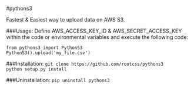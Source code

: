 #pythons3

Fastest & Easiest way to upload data on AWS S3.

###Usage:
Define AWS_ACCESS_KEY_ID & AWS_SECRET_ACCESS_KEY within the code or environmental variables and execute the following code:
```
from pythons3 import PythonS3
PythonS3().upload('my_file.csv')
```

###Installation:
`git clone https://github.com/rootcss/pythons3`
<br>
`python setup.py install`

###Uninstallation:
`pip uninstall pythons3`
